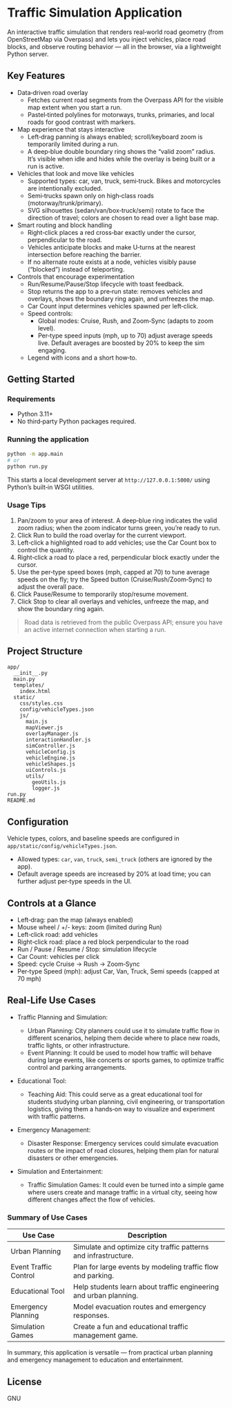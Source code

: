 # Traffic Simulation Application

An interactive traffic simulation that renders real‑world road geometry (from OpenStreetMap via Overpass) and lets you inject vehicles, place road blocks, and observe routing behavior — all in the browser, via a lightweight Python server.

## Key Features

- Data‑driven road overlay
  - Fetches current road segments from the Overpass API for the visible map extent when you start a run.
  - Pastel‑tinted polylines for motorways, trunks, primaries, and local roads for good contrast with markers.
- Map experience that stays interactive
  - Left‑drag panning is always enabled; scroll/keyboard zoom is temporarily limited during a run.
  - A deep‑blue double boundary ring shows the “valid zoom” radius. It’s visible when idle and hides while the overlay is being built or a run is active.
- Vehicles that look and move like vehicles
  - Supported types: car, van, truck, semi‑truck. Bikes and motorcycles are intentionally excluded.
  - Semi‑trucks spawn only on high‑class roads (motorway/trunk/primary).
  - SVG silhouettes (sedan/van/box‑truck/semi) rotate to face the direction of travel; colors are chosen to read over a light base map.
- Smart routing and block handling
  - Right‑click places a red cross‑bar exactly under the cursor, perpendicular to the road.
  - Vehicles anticipate blocks and make U‑turns at the nearest intersection before reaching the barrier.
  - If no alternate route exists at a node, vehicles visibly pause (“blocked”) instead of teleporting.
- Controls that encourage experimentation
  - Run/Resume/Pause/Stop lifecycle with toast feedback.
  - Stop returns the app to a pre‑run state: removes vehicles and overlays, shows the boundary ring again, and unfreezes the map.
  - Car Count input determines vehicles spawned per left‑click.
  - Speed controls:
    - Global modes: Cruise, Rush, and Zoom‑Sync (adapts to zoom level).
    - Per‑type speed inputs (mph, up to 70) adjust average speeds live. Default averages are boosted by 20% to keep the sim engaging.
  - Legend with icons and a short how‑to.

## Getting Started

### Requirements

- Python 3.11+
- No third‑party Python packages required.

### Running the application

```bash
python -m app.main
# or
python run.py
```

This starts a local development server at `http://127.0.0.1:5000/` using Python’s built‑in WSGI utilities.

### Usage Tips

1. Pan/zoom to your area of interest. A deep‑blue ring indicates the valid zoom radius; when the zoom indicator turns green, you’re ready to run.
2. Click Run to build the road overlay for the current viewport.
3. Left‑click a highlighted road to add vehicles; use the Car Count box to control the quantity.
4. Right‑click a road to place a red, perpendicular block exactly under the cursor.
5. Use the per‑type speed boxes (mph, capped at 70) to tune average speeds on the fly; try the Speed button (Cruise/Rush/Zoom‑Sync) to adjust the overall pace.
6. Click Pause/Resume to temporarily stop/resume movement.
7. Click Stop to clear all overlays and vehicles, unfreeze the map, and show the boundary ring again.

> Road data is retrieved from the public Overpass API; ensure you have an active internet connection when starting a run.

## Project Structure

```
app/
  __init__.py
  main.py
  templates/
    index.html
  static/
    css/styles.css
    config/vehicleTypes.json
    js/
      main.js
      mapViewer.js
      overlayManager.js
      interactionHandler.js
      simController.js
      vehicleConfig.js
      vehicleEngine.js
      vehicleShapes.js
      uiControls.js
      utils/
        geoUtils.js
        logger.js
run.py
README.md
```

## Configuration

Vehicle types, colors, and baseline speeds are configured in `app/static/config/vehicleTypes.json`.

- Allowed types: `car`, `van`, `truck`, `semi_truck` (others are ignored by the app).
- Default average speeds are increased by 20% at load time; you can further adjust per‑type speeds in the UI.

## Controls at a Glance

- Left‑drag: pan the map (always enabled)
- Mouse wheel / +/- keys: zoom (limited during Run)
- Left‑click road: add vehicles
- Right‑click road: place a red block perpendicular to the road
- Run / Pause / Resume / Stop: simulation lifecycle
- Car Count: vehicles per click
- Speed: cycle Cruise → Rush → Zoom‑Sync
- Per‑type Speed (mph): adjust Car, Van, Truck, Semi speeds (capped at 70 mph)

## Real‑Life Use Cases

- Traffic Planning and Simulation:
  - Urban Planning: City planners could use it to simulate traffic flow in different scenarios, helping them decide where to place new roads, traffic lights, or other infrastructure.
  - Event Planning: It could be used to model how traffic will behave during large events, like concerts or sports games, to optimize traffic control and parking arrangements.

- Educational Tool:
  - Teaching Aid: This could serve as a great educational tool for students studying urban planning, civil engineering, or transportation logistics, giving them a hands‑on way to visualize and experiment with traffic patterns.

- Emergency Management:
  - Disaster Response: Emergency services could simulate evacuation routes or the impact of road closures, helping them plan for natural disasters or other emergencies.

- Simulation and Entertainment:
  - Traffic Simulation Games: It could even be turned into a simple game where users create and manage traffic in a virtual city, seeing how different changes affect the flow of vehicles.

### Summary of Use Cases

| Use Case | Description |
| --- | --- |
| Urban Planning | Simulate and optimize city traffic patterns and infrastructure. |
| Event Traffic Control | Plan for large events by modeling traffic flow and parking. |
| Educational Tool | Help students learn about traffic engineering and urban planning. |
| Emergency Planning | Model evacuation routes and emergency responses. |
| Simulation Games | Create a fun and educational traffic management game. |

In summary, this application is versatile — from practical urban planning and emergency management to education and entertainment.

## License

GNU

